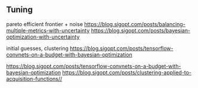 
## Tuning
pareto efficient frontier + noise
https://blog.sigopt.com/posts/balancing-multiple-metrics-with-uncertainty
https://blog.sigopt.com/posts/bayesian-optimization-with-uncertainty

initial guesses, clustering
https://blog.sigopt.com/posts/tensorflow-convnets-on-a-budget-with-bayesian-optimization

https://blog.sigopt.com/posts/tensorflow-convnets-on-a-budget-with-bayesian-optimization
https://blog.sigopt.com/posts/clustering-applied-to-acquisition-functions//
